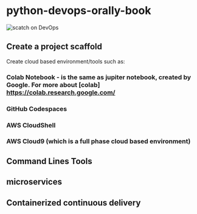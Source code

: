 # python-devops-orally-book

![scatch on DevOps](https://user-images.githubusercontent.com/101976727/229347390-d22a1b00-c970-4c82-8ea7-9cdcbeeaedbc.png)

## Create a project scaffold
Create cloud based environment/tools such as:
### Colab Notebook - is the same as jupiter notebook, created by Google. For more about [colab] https://colab.research.google.com/

### GitHub Codespaces
### AWS CloudShell 
### AWS Cloud9 (which is a full phase cloud based environment)



## Command Lines Tools



## microservices



## Containerized continuous delivery 
